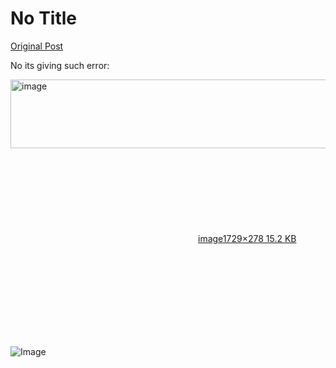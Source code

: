 # No Title

[Original Post](https://discourse.onlinedegree.iitm.ac.in/t/165959/78)

<p>No its giving such error:<br>
<div class="lightbox-wrapper"><a class="lightbox" href="https://europe1.discourse-cdn.com/flex013/uploads/iitm/original/3X/a/d/ad4d5271fd3d95f8e832eaa212705300b96245cc.png" data-download-href="/uploads/short-url/oJ6gnh7MWP1PAJgkJ40wv9JctSQ.png?dl=1" title="image" rel="noopener nofollow ugc"><img src="https://europe1.discourse-cdn.com/flex013/uploads/iitm/optimized/3X/a/d/ad4d5271fd3d95f8e832eaa212705300b96245cc_2_690x110.png" alt="image" data-base62-sha1="oJ6gnh7MWP1PAJgkJ40wv9JctSQ" width="690" height="110" srcset="https://europe1.discourse-cdn.com/flex013/uploads/iitm/optimized/3X/a/d/ad4d5271fd3d95f8e832eaa212705300b96245cc_2_690x110.png, https://europe1.discourse-cdn.com/flex013/uploads/iitm/optimized/3X/a/d/ad4d5271fd3d95f8e832eaa212705300b96245cc_2_1035x165.png 1.5x, https://europe1.discourse-cdn.com/flex013/uploads/iitm/optimized/3X/a/d/ad4d5271fd3d95f8e832eaa212705300b96245cc_2_1380x220.png 2x" data-dominant-color="262A30"><div class="meta"><svg class="fa d-icon d-icon-far-image svg-icon" aria-hidden="true"><use href="#far-image"></use></svg><span class="filename">image</span><span class="informations">1729×278 15.2 KB</span><svg class="fa d-icon d-icon-discourse-expand svg-icon" aria-hidden="true"><use href="#discourse-expand"></use></svg></div></a></div></p>

![Image](https://europe1.discourse-cdn.com/flex013/uploads/iitm/optimized/3X/a/d/ad4d5271fd3d95f8e832eaa212705300b96245cc_2_690x110.png)